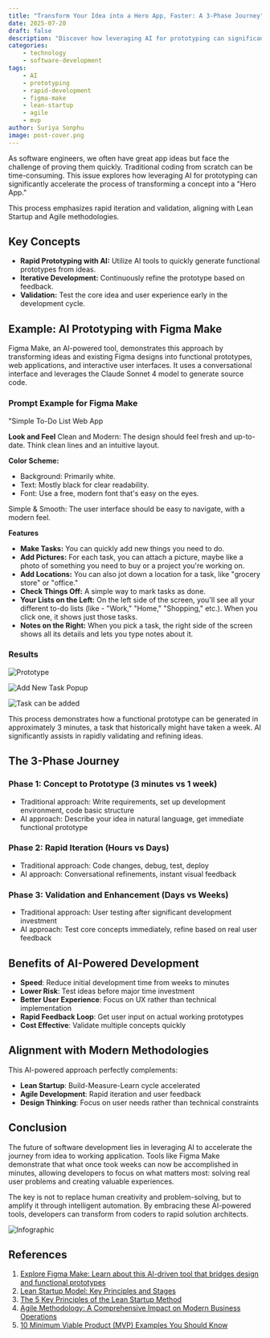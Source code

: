 ```yaml
---
title: "Transform Your Idea into a Hero App, Faster: A 3-Phase Journey"
date: 2025-07-20
draft: false
description: "Discover how leveraging AI for prototyping can significantly accelerate the process of transforming a concept into a Hero App. Explore rapid iteration, validation, and AI-powered development with practical examples."
categories: 
    - technology
    - software-development
tags:
    - AI
    - prototyping
    - rapid-development
    - figma-make
    - lean-startup
    - agile
    - mvp
author: Suriya Sonphu
image: post-cover.png
---
```


As software engineers, we often have great app ideas but face the challenge of proving them quickly. Traditional coding from scratch can be time-consuming. This issue explores how leveraging AI for prototyping can significantly accelerate the process of transforming a concept into a "Hero App."

This process emphasizes rapid iteration and validation, aligning with Lean Startup and Agile methodologies.

## Key Concepts

- **Rapid Prototyping with AI:** Utilize AI tools to quickly generate functional prototypes from ideas.
- **Iterative Development:** Continuously refine the prototype based on feedback.
- **Validation:** Test the core idea and user experience early in the development cycle.

## Example: AI Prototyping with Figma Make

Figma Make, an AI-powered tool, demonstrates this approach by transforming ideas and existing Figma designs into functional prototypes, web applications, and interactive user interfaces. It uses a conversational interface and leverages the Claude Sonnet 4 model to generate source code.

### Prompt Example for Figma Make

"Simple To-Do List Web App

**Look and Feel**
Clean and Modern: The design should feel fresh and up-to-date. Think clean lines and an intuitive layout.

**Color Scheme:**
- Background: Primarily white.
- Text: Mostly black for clear readability.
- Font: Use a free, modern font that's easy on the eyes.

Simple & Smooth: The user interface should be easy to navigate, with a modern feel.

**Features**

- **Make Tasks:** You can quickly add new things you need to do.
- **Add Pictures:** For each task, you can attach a picture, maybe like a photo of something you need to buy or a project you're working on.
- **Add Locations:** You can also jot down a location for a task, like "grocery store" or "office."
- **Check Things Off:** A simple way to mark tasks as done.
- **Your Lists on the Left:** On the left side of the screen, you'll see all your different to-do lists (like - "Work," "Home," "Shopping," etc.). When you click one, it shows just those tasks.
- **Notes on the Right:** When you pick a task, the right side of the screen shows all its details and lets you type notes about it.

### Results

![Prototype](00-code-gen.png)

![Add New Task Popup](01-add-task.png)

![Task can be added](02-prototype.png)

This process demonstrates how a functional prototype can be generated in approximately 3 minutes, a task that historically might have taken a week. AI significantly assists in rapidly validating and refining ideas.

## The 3-Phase Journey

### Phase 1: Concept to Prototype (3 minutes vs 1 week)
- Traditional approach: Write requirements, set up development environment, code basic structure
- AI approach: Describe your idea in natural language, get immediate functional prototype

### Phase 2: Rapid Iteration (Hours vs Days)
- Traditional approach: Code changes, debug, test, deploy
- AI approach: Conversational refinements, instant visual feedback

### Phase 3: Validation and Enhancement (Days vs Weeks)
- Traditional approach: User testing after significant development investment
- AI approach: Test core concepts immediately, refine based on real user feedback

## Benefits of AI-Powered Development

- **Speed**: Reduce initial development time from weeks to minutes
- **Lower Risk**: Test ideas before major time investment
- **Better User Experience**: Focus on UX rather than technical implementation
- **Rapid Feedback Loop**: Get user input on actual working prototypes
- **Cost Effective**: Validate multiple concepts quickly

## Alignment with Modern Methodologies

This AI-powered approach perfectly complements:

- **Lean Startup**: Build-Measure-Learn cycle accelerated
- **Agile Development**: Rapid iteration and user feedback
- **Design Thinking**: Focus on user needs rather than technical constraints

## Conclusion

The future of software development lies in leveraging AI to accelerate the journey from idea to working application. Tools like Figma Make demonstrate that what once took weeks can now be accomplished in minutes, allowing developers to focus on what matters most: solving real user problems and creating valuable experiences.

The key is not to replace human creativity and problem-solving, but to amplify it through intelligent automation. By embracing these AI-powered tools, developers can transform from coders to rapid solution architects.

![Infographic](infographic.png)

## References

1. [Explore Figma Make: Learn about this AI-driven tool that bridges design and functional prototypes](https://help.figma.com/hc/en-us/articles/31304412302231-Explore-Figma-Make#h_01JTEHMXV40EAX57KXX54CH431)
2. [Lean Startup Model: Key Principles and Stages](https://www.shopify.com/blog/lean-startup-model)
3. [The 5 Key Principles of the Lean Startup Method](https://vizologi.com/key-principles-of-lean-startup-method/?lang=es)
4. [Agile Methodology: A Comprehensive Impact on Modern Business Operations](https://www.researchgate.net/publication/377979833_Agile_Methodology_A_Comprehensive_Impact_on_Modern_Business_Operations)
5. [10 Minimum Viable Product (MVP) Examples You Should Know](https://www.netsolutions.com/hub/minimum-viable-product/examples/)